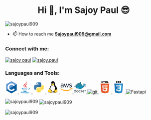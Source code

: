 <h1 align="center">Hi 👋, I'm Sajoy Paul 😎   </h1>
<p align="left"> <img src="https://komarev.com/ghpvc/?username=sajoypaul909&label=Profile%20views&color=0e75b6&style=flat" alt="sajoypaul909" /> </p>

</a> </p>

- 📫 How to reach me **Sajoypaul909@gmail.com**

<h3 align="left">Connect with me:</h3>
<p align="left">
<a href="https://linkedin.com/in/sajoy paul" target="blank"><img align="center" src="https://raw.githubusercontent.com/rahuldkjain/github-profile-readme-generator/master/src/images/icons/Social/linked-in-alt.svg" alt="sajoy paul" height="30" width="40" /></a>
<a href="https://instagram.com/sajoy.paul" target="blank"><img align="center" src="https://raw.githubusercontent.com/rahuldkjain/github-profile-readme-generator/master/src/images/icons/Social/instagram.svg" alt="sajoy.paul" height="30" width="40" /></a>
</p>

<h3 align="left">Languages and Tools:</h3>
<p align="left">
  <a href="https://www.cprogramming.com/" target="_blank" rel="noreferrer"> <img src="https://raw.githubusercontent.com/devicons/devicon/master/icons/c/c-original.svg" alt="c" width="40" height="40"/> </a> <a href="https://www.java.com" target="_blank" rel="noreferrer"> <img src="https://raw.githubusercontent.com/devicons/devicon/master/icons/java/java-original.svg" alt="java" width="40" height="40"/> </a> <a href="https://www.python.org" target="_blank" rel="noreferrer"> <img src="https://raw.githubusercontent.com/devicons/devicon/master/icons/python/python-original.svg" alt="python" width="40" height="40"/> </a>  <a href="https://www.linux.org/" target="_blank" rel="noreferrer"> <img src="https://raw.githubusercontent.com/devicons/devicon/master/icons/linux/linux-original.svg" alt="linux" width="40" height="40"/> </a><a href="https://aws.amazon.com" target="_blank" rel="noreferrer"> <img src="https://raw.githubusercontent.com/devicons/devicon/master/icons/amazonwebservices/amazonwebservices-original-wordmark.svg" alt="aws" width="40" height="40"/> </a> <a href="https://www.docker.com/" target="_blank" rel="noreferrer"> <img src="https://raw.githubusercontent.com/devicons/devicon/master/icons/docker/docker-original-wordmark.svg" alt="docker" width="40" height="40"/> </a> <a href="https://git-scm.com/" target="_blank" rel="noreferrer"> <img src="https://www.vectorlogo.zone/logos/git-scm/git-scm-icon.svg" alt="git" width="40" height="40"/> </a> <a href="https://www.w3schools.com/html/default.asp" target="_blank" rel="noreferrer"> <img src="https://raw.githubusercontent.com/devicons/devicon/master/icons/html5/html5-original-wordmark.svg" alt="html5" width="40" height="40"/> </a>   <a href="https://www.w3schools.com/css/" target="_blank" rel="noreferrer"> <img src="https://raw.githubusercontent.com/devicons/devicon/master/icons/css3/css3-original-wordmark.svg" alt="css3" width="40" height="40"/> </a>
  <a herf="https://fastapi.tiangolo.com/" target="_blank" rel="noreferrer"><img src="https://www.bing.com/ck/a?!&&p=4cc24feedf860e8dJmltdHM9MTY5ODk2OTYwMCZpZ3VpZD0wYmI4MzBlMC0wY2E3LTZmNzctMTQ4ZS0yMzkxMGRkMDZlYzkmaW5zaWQ9NTU4OQ&ptn=3&hsh=3&fclid=0bb830e0-0ca7-6f77-148e-23910dd06ec9&u=a1L2ltYWdlcy9zZWFyY2g_cT1mYXN0YXBpIGljb24mRk9STT1JUUZSQkEmaWQ9NTRGRERCRjA3MTcwQ0ZBNTc4MjFFRDg1RUJEMEM1MkNEMTUwRkQzQQ&ntb=1" alt="Fastapi" width="40" height="40" /></a>
</p>

<p><img align="left" src="https://github-readme-stats.vercel.app/api/top-langs?username=sajoypaul909&show_icons=true&locale=en&layout=compact" alt="sajoypaul909" /></p>

<p>&nbsp;<img align="center" src="https://github-readme-stats.vercel.app/api?username=sajoypaul909&show_icons=true&locale=en" alt="sajoypaul909" /></p>

<p><img align="center" src="https://github-readme-streak-stats.herokuapp.com/?user=sajoypaul909&" alt="sajoypaul909" /></p>
